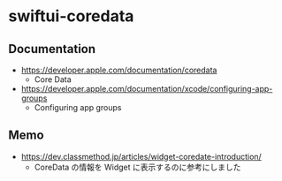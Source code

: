 # swiftui-coredata

## Documentation
- https://developer.apple.com/documentation/coredata
  - Core Data
- https://developer.apple.com/documentation/xcode/configuring-app-groups
  - Configuring app groups

## Memo
- https://dev.classmethod.jp/articles/widget-coredate-introduction/
  - CoreData の情報を Widget に表示するのに参考にしました